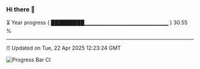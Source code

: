 ### Hi there 👋

⏳ Year progress { █████████▁▁▁▁▁▁▁▁▁▁▁▁▁▁▁▁▁▁▁▁▁ } 30.55 %

---

⏰ Updated on Tue, 22 Apr 2025 12:23:24 GMT

![Progress Bar CI](https://github.com/code-lakshay/GitHub-Actions-Demo/workflows/Progress%20Bar%20CI/badge.svg)
